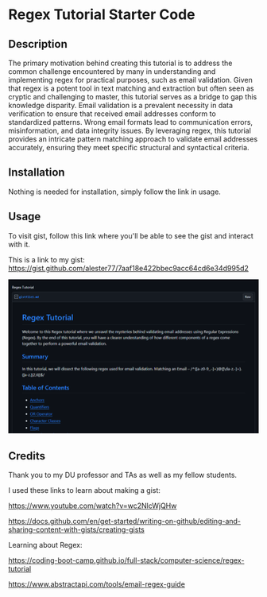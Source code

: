 # Regex Tutorial Starter Code

## Description
The primary motivation behind creating this tutorial is to address the common challenge encountered by many in understanding and implementing regex for practical purposes, such as email validation. Given that regex is a potent tool in text matching and extraction but often seen as cryptic and challenging to master, this tutorial serves as a bridge to gap this knowledge disparity.
Email validation is a prevalent necessity in data verification to ensure that received email addresses conform to standardized patterns. Wrong email formats lead to communication errors, misinformation, and data integrity issues. By leveraging regex, this tutorial provides an intricate pattern matching approach to validate email addresses accurately, ensuring they meet specific structural and syntactical criteria.

## Installation

Nothing is needed for installation, simply follow the link in usage. 

## Usage

To visit gist, follow this link where you'll be able to see the gist and interact with it. 

This is a link to my gist: https://gist.github.com/alester77/7aaf18e422bbec9acc64cd6e34d995d2

![gist snippet](assets/Screenshot%202023-10-27%20122924.png)

## Credits

Thank you to my DU professor and TAs as well as my fellow students. 

I used these links to learn about making a gist: 

https://www.youtube.com/watch?v=wc2NlcWjQHw

https://docs.github.com/en/get-started/writing-on-github/editing-and-sharing-content-with-gists/creating-gists

Learning about Regex: 

https://coding-boot-camp.github.io/full-stack/computer-science/regex-tutorial

https://www.abstractapi.com/tools/email-regex-guide





